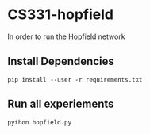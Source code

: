 # CS331-hopfield
In order to run the Hopfield network

## Install Dependencies
`pip install --user -r requirements.txt`

## Run all experiements
`python hopfield.py`
